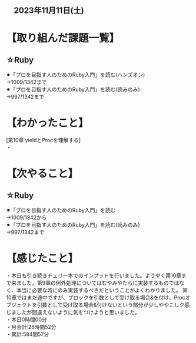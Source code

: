 ## 　2023年11月11日(土)
# 【取り組んだ課題一覧】
## ☆Ruby
⚫︎「プロを目指す人のためのRuby入門」を読む(ハンズオン)<br>
→1009/1342まで<br>
⚫︎「プロを目指す人のためのRuby入門」を読む(読みのみ)<br>
→997/1342まで<br>
# 【わかったこと】
[第10章 yieldとProcを理解する]<br>
・<br>
# 【次やること】
## ☆Ruby
⚫︎「プロを目指す人のためのRuby入門」を読む<br>
→1009/1342から<br>
⚫︎「プロを目指す人のためのRuby入門」を読む(読みのみ)<br>
→997/1342まで<br>
# 【感じたこと】
・本日も引き続きチェリー本でのインプットを行いました。ようやく第10章まで来ました。第9章の例外処理についてはむやみやたらに実装するものではなく、本当に必要な時にのみ実装するべきだということがよくわかりました。
第10章ではまだ途中ですが、ブロックを引数として受け取る場合&を付け、Procオブジェクトを引数として受け取る場合&付けないという部分が少しややこしク感じましたが間違えないように気をつけようと思いました。<br>
・本日0時間00分<br>
・月合計:28時間52分<br>
・累計:584間57分<br>
